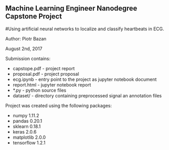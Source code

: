 ## Machine Learning Engineer Nanodegree Capstone Project
#Using artificial neural networks to localize and classify heartbeats in ECG.

Author: Piotr Bazan

August 2nd, 2017

Submission contains:
 - capstope.pdf - project report
 - proposal.pdf - project proposal
 - ecg.ipynb - entry point to the project as jupyter notebook document
 - report.html - jupyter notebook report 
 - *.py - python source files
 - dataset/ - directory containing preprocessed signal an annotation files


Project was created using the following packages:
 - numpy 1.11.2
 - pandas 0.20.1
 - sklearn 0.18.1
 - keras 2.0.6
 - matplotlib 2.0.0
 - tensorflow 1.2.1
 
